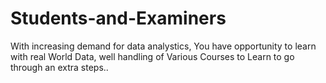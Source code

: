 # Students-and-Examiners
With increasing demand for data analystics, You have opportunity to learn with real World Data, well handling of Various Courses to Learn  to go through an extra steps..
